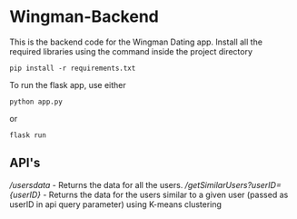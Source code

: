 # Wingman-Backend

This is the backend code for the Wingman Dating app.
Install all the required libraries using the command inside the project directory


`pip install -r requirements.txt`

To run the flask app, use either 

`python app.py`

or

`flask run`

## API's 

*/usersdata* - Returns the data for all the users.
*/getSimilarUsers?userID={userID}* - Returns the data for the users similar to a given user (passed as userID in api query parameter) using K-means clustering
